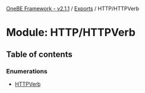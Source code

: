 [OneBE Framework - v2.1.1](../README.md) / [Exports](../modules.md) / HTTP/HTTPVerb

# Module: HTTP/HTTPVerb

## Table of contents

### Enumerations

- [HTTPVerb](../enums/HTTP_HTTPVerb.HTTPVerb.md)
